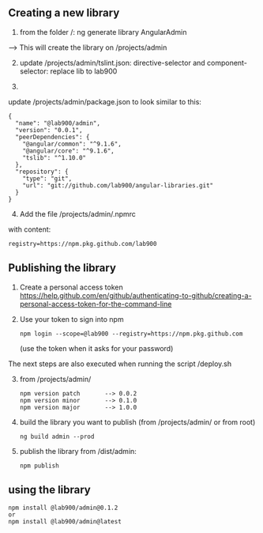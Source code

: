 ## Creating a new library

1) from the folder /:
ng generate library AngularAdmin

--> This will create the library on /projects/admin

2) update /projects/admin/tslint.json:
directive-selector and component-selector: replace lib to lab900

3)
update /projects/admin/package.json to look similar to this:

```
{
  "name": "@lab900/admin",
  "version": "0.0.1",
  "peerDependencies": {
    "@angular/common": "^9.1.6",
    "@angular/core": "^9.1.6",
    "tslib": "^1.10.0"
  },
  "repository": {
    "type": "git",
    "url": "git://github.com/lab900/angular-libraries.git"
  }
}
````
4) Add the file /projects/admin/.npmrc

with content:
```
registry=https://npm.pkg.github.com/lab900
```

## Publishing the library
1) Create a personal access token
    https://help.github.com/en/github/authenticating-to-github/creating-a-personal-access-token-for-the-command-line

2) Use your token to sign into npm
    ```
    npm login --scope=@lab900 --registry=https://npm.pkg.github.com
    ```
    (use the token when it asks for your password)

  
The next steps are also executed when running the script /deploy.sh

3) from /projects/admin/
    ```
    npm version patch       --> 0.0.2
    npm version minor       --> 0.1.0
    npm version major       --> 1.0.0
    ```

4) build the library you want to publish
(from /projects/admin/ or from root)
    ```
    ng build admin --prod
    ```

5) publish the library
    from /dist/admin:
    ```
    npm publish
    ```

## using the library
    
    npm install @lab900/admin@0.1.2
    or
    npm install @lab900/admin@latest
    
